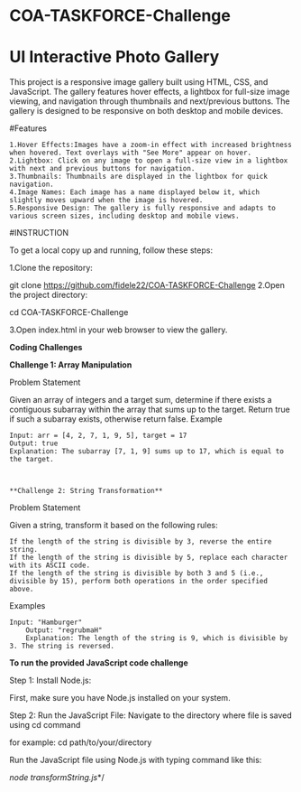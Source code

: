 # COA-TASKFORCE-Challenge

# UI Interactive Photo Gallery

This project is a responsive image gallery built using HTML, CSS, and JavaScript. The gallery features hover effects, a lightbox for full-size image viewing, and navigation through thumbnails and next/previous buttons. The gallery is designed to be responsive on both desktop and mobile devices.


#Features

    1.Hover Effects:Images have a zoom-in effect with increased brightness when hovered. Text overlays with "See More" appear on hover.
    2.Lightbox: Click on any image to open a full-size view in a lightbox with next and previous buttons for navigation.
    3.Thumbnails: Thumbnails are displayed in the lightbox for quick navigation.
    4.Image Names: Each image has a name displayed below it, which slightly moves upward when the image is hovered.
    5.Responsive Design: The gallery is fully responsive and adapts to various screen sizes, including desktop and mobile views.

#INSTRUCTION 

To get a local copy up and running, follow these steps:

1.Clone the repository:

git clone https://github.com/fidele22/COA-TASKFORCE-Challenge
2.Open the project directory:

cd COA-TASKFORCE-Challenge

3.Open index.html in your web browser to view the gallery.



**Coding Challenges**

**Challenge 1: Array Manipulation**

Problem Statement

Given an array of integers and a target sum, determine if there exists a contiguous subarray within the array that sums up to the target. Return true if such a subarray exists, otherwise return false.
Example

    Input: arr = [4, 2, 7, 1, 9, 5], target = 17
    Output: true
    Explanation: The subarray [7, 1, 9] sums up to 17, which is equal to the target.



    **Challenge 2: String Transformation**
    
Problem Statement

Given a string, transform it based on the following rules:

    If the length of the string is divisible by 3, reverse the entire string.
    If the length of the string is divisible by 5, replace each character with its ASCII code.
    If the length of the string is divisible by both 3 and 5 (i.e., divisible by 15), perform both operations in the order specified above.

Examples

    Input: "Hamburger"
        Output: "regrubmaH"
        Explanation: The length of the string is 9, which is divisible by 3. The string is reversed.


    

**To run the provided JavaScript code challenge**

Step 1: Install Node.js:

First, make sure you have Node.js installed on your system.

Step 2: Run the JavaScript File:
Navigate to the directory where  file is saved using cd command

for example: cd path/to/your/directory

Run the JavaScript file using Node.js with typing command like this:

*node transformString.js**/





 





